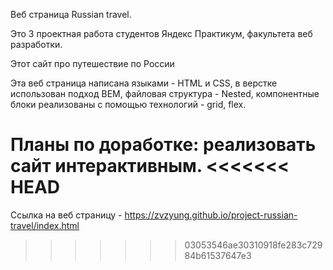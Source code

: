 Веб страница Russian travel.
 


 

Это 3 проектная работа студентов Яндекс Практикум, факультета веб разработки.
 

Этот сайт про путешествие по России
 

Эта веб страница написана языками - HTML и CSS, в верстке использован подход BEM, файловая структура - Nested, компонентные блоки реализованы с помощью технологий - grid, flex.
 


 

Планы по доработке: реализовать сайт интерактивным.
<<<<<<< HEAD
=======

Ссылка на веб страницу - https://zvzyung.github.io/project-russian-travel/index.html
>>>>>>> 03053546ae30310918fe283c72984b61537647e3

